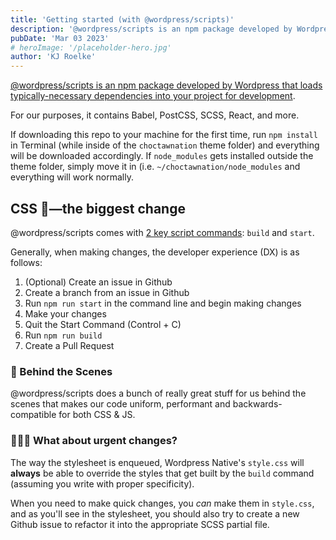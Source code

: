 ```yaml
---
title: 'Getting started (with @wordpress/scripts)'
description: '@wordpress/scripts is an npm package developed by Wordpress'
pubDate: 'Mar 03 2023'
# heroImage: '/placeholder-hero.jpg'
author: 'KJ Roelke'
---
```


[@wordpress/scripts is an npm package developed by Wordpress that loads typically-necessary dependencies into your project for development](https://developer.wordpress.org/block-editor/reference-guides/packages/packages-scripts/).

For our purposes, it contains Babel, PostCSS, SCSS, React, and more.

If downloading this repo to your machine for the first time, run `npm install` in Terminal (while inside of the `choctawnation` theme folder) and everything will be downloaded accordingly. If `node_modules` gets installed outside the theme folder, simply move it in (i.e. `~/choctawnation/node_modules` and everything will work normally.

## CSS 💄&mdash;the biggest change

@wordpress/scripts comes with [2 key script commands](https://developer.wordpress.org/block-editor/reference-guides/packages/packages-scripts/#setup): `build` and `start`.

Generally, when making changes, the developer experience (DX) is as follows:

1. (Optional) Create an issue in Github
2. Create a branch from an issue in Github
3. Run `npm run start` in the command line and begin making changes
4. Make your changes
5. Quit the Start Command (Control + C)
6. Run `npm run build`
7. Create a Pull Request

### 👀 Behind the Scenes

@wordpress/scripts does a bunch of really great stuff for us behind the scenes that makes our code uniform, performant and backwards-compatible for both CSS & JS.

### 🙋🏻‍♂️ What about urgent changes?

The way the stylesheet is enqueued, Wordpress Native's `style.css` will **always** be able to override the styles that get built by the `build` command (assuming you write with proper specificity).

When you need to make quick changes, you _can_ make them in `style.css`, and as you'll see in the stylesheet, you should also try to create a new Github issue to refactor it into the appropriate SCSS partial file.

